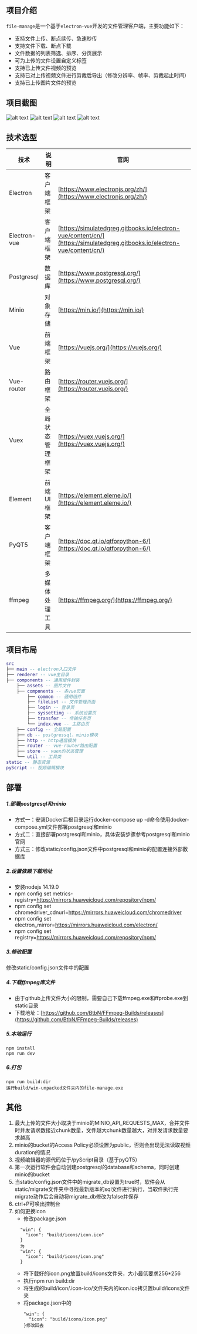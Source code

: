 ## 项目介绍

`file-manage`是一个基于`electron-vue`开发的文件管理客户端，主要功能如下：

- 支持文件上传、断点续传、急速秒传
- 支持文件下载、断点下载
- 文件数据的列表筛选、排序、分页展示
- 可为上传的文件设置自定义标签
- 支持已上传文件视频的预览
- 支持已对上传视频文件进行剪裁后导出（修改分辨率、帧率、剪裁起止时间）
- 支持已上传图片文件的预览

## 项目截图

![alt text](imgs/login.png)
![alt text](imgs/homepage.png)
![alt text](imgs/task.png)
![alt text](imgs/syssetting.png)

## 技术选型

| 技术              | 说明                  | 官网                                                         |
| ----------------- | --------------------- | ------------------------------------------------------------ |
| Electron          | 客户端框架             | [https://www.electronjs.org/zh/](https://www.electronjs.org/zh/) |
| Electron-vue      | 客户端框架             | [https://simulatedgreg.gitbooks.io/electron-vue/content/cn/](https://simulatedgreg.gitbooks.io/electron-vue/content/cn/) |
| Postgresql        | 数据库                 | [https://www.postgresql.org/](https://www.postgresql.org/) |
| Minio             | 对象存储               | [https://min.io/](https://min.io/) |
| Vue               | 前端框架               | [https://vuejs.org/](https://vuejs.org/) |
| Vue-router        | 路由框架               | [https://router.vuejs.org/](https://router.vuejs.org/) |
| Vuex              | 全局状态管理框架        | [https://vuex.vuejs.org/](https://vuex.vuejs.org/) |
| Element           | 前端UI框架             | [https://element.eleme.io/](https://element.eleme.io/) |
| PyQT5             | 客户端框架              | [https://doc.qt.io/qtforpython-6/](https://doc.qt.io/qtforpython-6/) |
| ffmpeg            | 多媒体处理工具          | [https://ffmpeg.org/](https://ffmpeg.org/) |

## 项目布局

``` lua
src
├── main -- electron入口文件
├── renderer -- vue主目录
├── components -- 通用组件封装
    ├── assets -- 图片文件
    ├── components -- 各vue页面
        ├── common -- 通用组件
        ├── fileList -- 文件管理页面
        ├── login -- 登录页
        ├── syssetting -- 系统设置页
        ├── transfer -- 传输任务页
        └── index.vue -- 主路由页
    ├── config -- 全局配置
    ├── db -- postgressql、minio模块
    ├── http -- http通信模块
    ├── router -- vue-router路由配置
    ├── store -- vuex的状态管理
    └── util -- 工具类
static -- 静态资源
pyScript -- 视频编辑模块
```

## 部署
##### 1.部署postgresql和minio
- 方式一：安装Docker后根目录运行docker-compose up -d命令使用docker-compose.yml文件部署postgresql和minio
- 方式二：直接部署postgresql和minio，具体安装步骤参考postgresql和minio官网
- 方式三：修改static/config.json文件中postgresql和minio的配置连接外部数据库

##### 2.设置依赖下载地址
- 安装nodejs 14.19.0
- npm config set metrics-registry=https://mirrors.huaweicloud.com/repository/npm/
- npm config set chromedriver_cdnurl=https://mirrors.huaweicloud.com/chromedriver
- npm config set electron_mirror=https://mirrors.huaweicloud.com/electron/
- npm config set registry=https://mirrors.huaweicloud.com/repository/npm/

##### 3.修改配置
修改static/config.json文件中的配置

##### 4.下载ffmpeg库文件
- 由于github上传文件大小的限制，需要自己下载ffmpeg.exe和ffprobe.exe到static目录
- 下载地址：[https://github.com/BtbN/FFmpeg-Builds/releases](https://github.com/BtbN/FFmpeg-Builds/releases)

##### 5.本地运行
```
npm install
npm run dev
```

##### 6.打包
```
npm run build:dir
运行build/win-unpacked文件夹内的file-manage.exe
```

## 其他
1.  最大上传的文件大小取决于minio的MINIO_API_REQUESTS_MAX，合并文件时并发请求数接近chunk数量，文件越大chunk数量越大，对并发请求数量要求越高
2.  minio的bucket的Access Policy必须设置为public，否则会出现无法读取视频duration的情况
3.  视频编辑器的源代码位于/pyScript目录（基于pyQT5）
4.  第一次运行软件会自动创建postgresql的database和schema，同时创建minio的bucket
5.  当static/config.json文件中的migrate_db设置为true时，软件会从static/migrate文件夹中寻找最新版本的sql文件进行执行，当软件执行完migrate动作后会自动将migrate_db修改为false并保存
6.  ctrl+P可唤出控制台
7.  如何更换icon
    - 修改package.json
    ```
      "win": {
        "icon": "build/icons/icon.ico"
      }
      为
      "win": {
        "icon": "build/icons/icon.png"
      }
    ```
    - 将下载好的icon.png放置build/icons文件夹，大小最低要求256*256
    - 执行npm run build:dir
    - 将生成的build/icon/.icon-ico/文件夹内的icon.ico拷贝置build/icons文件夹
    - 将package.json中的
      ```
      "win": {
        "icon": "build/icons/icon.png"
      }修改回去
      ```
